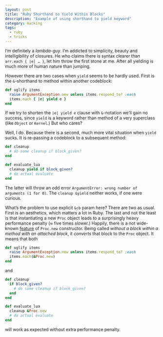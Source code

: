 ```yaml
---
layout: post
title: "Ruby Shorthand to Yield Within Blocks"
description: "Example of using shorthand to yield keyword"
category: hacking
tags:
  - ruby
  - tricks
---
```

I’m definitely a _lambda-guy_. I’m addicted to simplicity, beauty and intelligibility of closures.
He who claims there is syntax clearer than `arr.each { |e| … }`, let him throw the first stone at me.
After all yielding is much more of human nature than jumping.

However there are two cases when `yield` seems to be hardly used. First is the `&`-shorthand to method
within another codeblock:

```ruby
def uglify items
  raise ArgumentException.new unless items.respond_to? :each
  items.each { |e| yield e }
end
```

If we try to shorten the `|e| yield e` clause with `&`-notation we’ll gain no success, since `yield` is
a keyword rather than method of a very superclass (like `Object` or `Kernel`.) But who cares?

Well, I do. Because there is a second, much more vital situation when `yield` sucks. It is re-passing a
codeblock to a subsequent method:

```ruby
def cleanup
  # do some cleanup if block_given?
end

def evaluate_lua
  cleanup yield if block_given?
  # do actual evaluate
end
```

The latter will throw an odd error `ArgumentError: wrong number of arguments (1 for 0)`.
The `cleanup &yield` neither works, if one were curious.

What’s the problem to use explicit `&cb` param here? There are two as usual. First is
an aesthetics, which matters a lot in Ruby. The last and not the least is that instantiating
a new `Proc` object leads to a surprisingly heavy performance penalty (≈ five times slower.)
Happily, there is a not wide-known [feature](http://www.ruby-doc.org/core-2.0/Proc.html#method-c-new)
of `Proc.new` constructor. Being called _without a block within a method with an attached block_, it
_converts_ that block to the `Proc` object. It means that both

```ruby
def uglify items
  raise ArgumentException.new unless items.respond_to? :each
  items.each(&Proc.new)
end
```

and

```ruby
def cleanup
  if block_given?
    # do some cleanup if block_given?
  end
end

def evaluate_lua
  cleanup &Proc.new
  # do actual evaluate
end
```

will work as expected without extra performance penalty.
